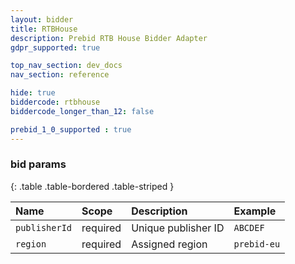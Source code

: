 ```yaml
---
layout: bidder
title: RTBHouse
description: Prebid RTB House Bidder Adapter
gdpr_supported: true

top_nav_section: dev_docs
nav_section: reference

hide: true
biddercode: rtbhouse
biddercode_longer_than_12: false

prebid_1_0_supported : true
---
```



### bid params

{: .table .table-bordered .table-striped }

| Name | Scope | Description | Example |
| :--- | :---- | :---------- | :------ |
| `publisherId` | required | Unique publisher ID | `ABCDEF` |
| `region` | required | Assigned region | `prebid-eu` |
